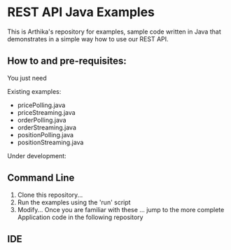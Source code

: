 # REST API Java Examples
This is Arthika's repository for examples, sample code written in Java that demonstrates in a simple way how to use  our REST API.

## How to and pre-requisites:
You just need 

Existing examples: 
* pricePolling.java
* priceStreaming.java
* orderPolling.java
* orderStreaming.java
* positionPolling.java
* positionStreaming.java

Under development:

## Command Line
1. Clone this repository...
2. Run the examples using the 'run' script
3. Modify... Once you are familiar with these ... jump to the more complete Application code in the following repository

## IDE
